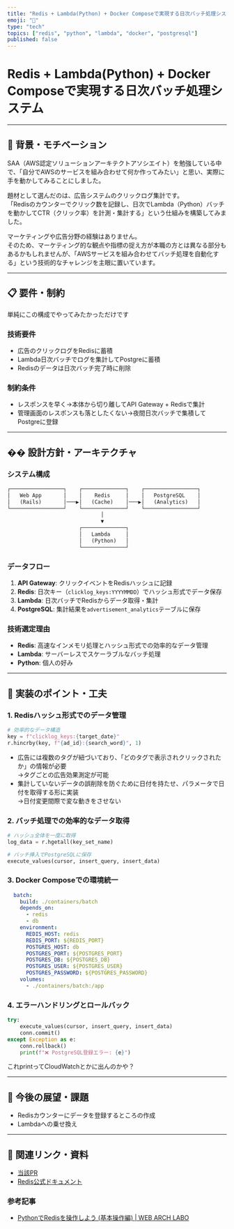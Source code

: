 ```yaml
---
title: "Redis + Lambda(Python) + Docker Composeで実現する日次バッチ処理システム"
emoji: "🍄"
type: "tech"
topics: ["redis", "python", "lambda", "docker", "postgresql"]
published: false
---
```


# Redis + Lambda(Python) + Docker Composeで実現する日次バッチ処理システム

---

## 🚀 背景・モチベーション

SAA（AWS認定ソリューションアーキテクトアソシエイト）を勉強している中で、「自分でAWSのサービスを組み合わせて何か作ってみたい」と思い、実際に手を動かしてみることにしました。

題材として選んだのは、広告システムのクリックログ集計です。  
「Redisのカウンターでクリック数を記録し、日次でLambda（Python）バッチを動かしてCTR（クリック率）を計測・集計する」という仕組みを構築してみました。

マーケティングや広告分野の経験はありません。  
そのため、マーケティング的な観点や指標の捉え方が本職の方とは異なる部分もあるかもしれませんが、「AWSサービスを組み合わせてバッチ処理を自動化する」という技術的なチャレンジを主眼に置いています。

---

## 📋 要件・制約

単純にこの構成でやってみたかっただけです

### 技術要件
 - 広告のクリックログをRedisに蓄積
 - Lambda日次バッチでログを集計してPostgreに蓄積
 - Redisのデータは日次バッチ完了時に削除

### 制約条件
 - レスポンスを早く→本体から切り離してAPI Gateway + Redisで集計
 - 管理画面のレスポンスも落としたくない→夜間日次バッチで集積してPostgreに登録

---

## ��️ 設計方針・アーキテクチャ

### システム構成

```txt
┌─────────────────┐    ┌──────────────┐    ┌─────────────────┐
│   Web App       │    │    Redis     │    │   PostgreSQL    │
│   (Rails)       │───▶│   (Cache)    │───▶│   (Analytics)   │
└─────────────────┘    └──────────────┘    └─────────────────┘
                              │
                              ▼
                       ┌──────────────┐
                       │   Lambda     │
                       │   (Python)   │
                       └──────────────┘
```

### データフロー

1. **API Gateway**: クリックイベントをRedisハッシュに記録
2. **Redis**: 日次キー（`clicklog_keys:YYYYMMDD`）でハッシュ形式でデータ保存
3. **Lambda**: 日次バッチでRedisからデータ取得・集計
4. **PostgreSQL**: 集計結果を`advertisement_analytics`テーブルに保存

### 技術選定理由

- **Redis**: 高速なインメモリ処理とハッシュ形式での効率的なデータ管理
- **Lambda**: サーバーレスでスケーラブルなバッチ処理
- **Python**: 個人の好み

---

## 🔧 実装のポイント・工夫

### 1. Redisハッシュ形式でのデータ管理

```python
# 効率的なデータ構造
key = f"clicklog_keys:{target_date}"
r.hincrby(key, f"{ad_id}:{search_word}", 1)
```

 - 広告には複数のタグが紐づいており、「どのタグで表示されクリックされたか」の情報が必要  
->タグごとの広告効果測定が可能
 - 集計していないデータの誤削除を防ぐために日付を持たせ、パラメータで日付を取得する形に実装  
 ->日付変更間際で変な動きをさせない

### 2. バッチ処理での効率的なデータ取得

```python
# ハッシュ全体を一度に取得
log_data = r.hgetall(key_set_name)

# バッチ挿入でPostgreSQLに保存
execute_values(cursor, insert_query, insert_data)
```

### 3. Docker Composeでの環境統一

```yaml
  batch:
    build: ./containers/batch
    depends_on:
      - redis
      - db
    environment:
      REDIS_HOST: redis
      REDIS_PORT: ${REDIS_PORT}
      POSTGRES_HOST: db
      POSTGRES_PORT: ${POSTGRES_PORT}
      POSTGRES_DB: ${POSTGRES_DB}
      POSTGRES_USER: ${POSTGRES_USER}
      POSTGRES_PASSWORD: ${POSTGRES_PASSWORD}
    volumes:
      - ./containers/batch:/app
```

### 4. エラーハンドリングとロールバック

```python
try:
    execute_values(cursor, insert_query, insert_data)
    conn.commit()
except Exception as e:
    conn.rollback()
    print(f"❌ PostgreSQL登録エラー: {e}")
```

これprintってCloudWatchとかに出んのかや？

---

## 💬 今後の展望・課題

 - Redisカウンターにデータを登録するところの作成
 - Lambdaへの乗せ換え

---

## 🔗 関連リンク・資料

- [当該PR](https://github.com/perpouh/AdControlHub/pull/9)
- [Redis公式ドキュメント](https://redis.io/docs/latest/)

### 参考記事

- [PythonでRedisを操作しよう (基本操作編) | WEB ARCH LABO](https://weblabo.oscasierra.net/python/python-redis-py-1.html)